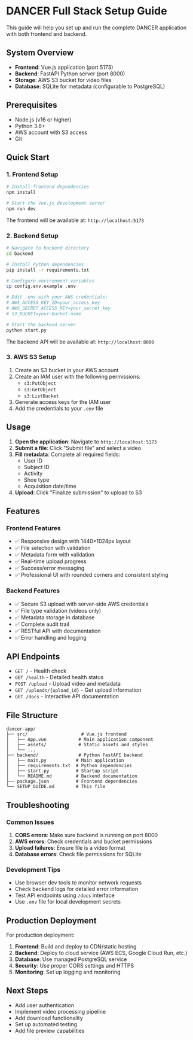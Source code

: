 # DANCER Full Stack Setup Guide

This guide will help you set up and run the complete DANCER application with both frontend and backend.

## System Overview

- **Frontend**: Vue.js application (port 5173)
- **Backend**: FastAPI Python server (port 8000)
- **Storage**: AWS S3 bucket for video files
- **Database**: SQLite for metadata (configurable to PostgreSQL)

## Prerequisites

- Node.js (v16 or higher)
- Python 3.8+
- AWS account with S3 access
- Git

## Quick Start

### 1. Frontend Setup

```bash
# Install frontend dependencies
npm install

# Start the Vue.js development server
npm run dev
```

The frontend will be available at: `http://localhost:5173`

### 2. Backend Setup

```bash
# Navigate to backend directory
cd backend

# Install Python dependencies
pip install -r requirements.txt

# Configure environment variables
cp config.env.example .env

# Edit .env with your AWS credentials:
# AWS_ACCESS_KEY_ID=your_access_key
# AWS_SECRET_ACCESS_KEY=your_secret_key
# S3_BUCKET=your-bucket-name

# Start the backend server
python start.py
```

The backend API will be available at: `http://localhost:8000`

### 3. AWS S3 Setup

1. Create an S3 bucket in your AWS account
2. Create an IAM user with the following permissions:
   - `s3:PutObject`
   - `s3:GetObject`
   - `s3:ListBucket`
3. Generate access keys for the IAM user
4. Add the credentials to your `.env` file

## Usage

1. **Open the application**: Navigate to `http://localhost:5173`
2. **Submit a file**: Click "Submit file" and select a video
3. **Fill metadata**: Complete all required fields:
   - User ID
   - Subject ID
   - Activity
   - Shoe type
   - Acquisition date/time
4. **Upload**: Click "Finalize submission" to upload to S3

## Features

### Frontend Features
- ✅ Responsive design with 1440×1024px layout
- ✅ File selection with validation
- ✅ Metadata form with validation
- ✅ Real-time upload progress
- ✅ Success/error messaging
- ✅ Professional UI with rounded corners and consistent styling

### Backend Features
- ✅ Secure S3 upload with server-side AWS credentials
- ✅ File type validation (videos only)
- ✅ Metadata storage in database
- ✅ Complete audit trail
- ✅ RESTful API with documentation
- ✅ Error handling and logging

## API Endpoints

- `GET /` - Health check
- `GET /health` - Detailed health status
- `POST /upload` - Upload video and metadata
- `GET /uploads/{upload_id}` - Get upload information
- `GET /docs` - Interactive API documentation

## File Structure

```
dancer-app/
├── src/                    # Vue.js frontend
│   ├── App.vue            # Main application component
│   ├── assets/            # Static assets and styles
│   └── ...
├── backend/               # Python FastAPI backend
│   ├── main.py           # Main application
│   ├── requirements.txt  # Python dependencies
│   ├── start.py          # Startup script
│   └── README.md         # Backend documentation
├── package.json          # Frontend dependencies
└── SETUP_GUIDE.md        # This file
```

## Troubleshooting

### Common Issues

1. **CORS errors**: Make sure backend is running on port 8000
2. **AWS errors**: Check credentials and bucket permissions
3. **Upload failures**: Ensure file is a video format
4. **Database errors**: Check file permissions for SQLite

### Development Tips

- Use browser dev tools to monitor network requests
- Check backend logs for detailed error information
- Test API endpoints using `/docs` interface
- Use `.env` file for local development secrets

## Production Deployment

For production deployment:

1. **Frontend**: Build and deploy to CDN/static hosting
2. **Backend**: Deploy to cloud service (AWS ECS, Google Cloud Run, etc.)
3. **Database**: Use managed PostgreSQL service
4. **Security**: Use proper CORS settings and HTTPS
5. **Monitoring**: Set up logging and monitoring

## Next Steps

- Add user authentication
- Implement video processing pipeline
- Add download functionality
- Set up automated testing
- Add file preview capabilities
